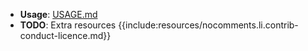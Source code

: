 * **Usage**: [USAGE.md](USAGE.md)
* **TODO**: Extra resources
{{include:resources/nocomments.li.contrib-conduct-licence.md}}
